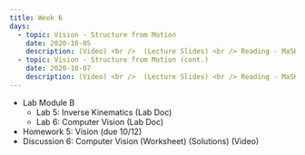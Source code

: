 ```yaml
---
title: Week 6
days:
  - topic: Vision - Structure from Motion
    date: 2020-10-05
    description: (Video) <br />  (Lecture Slides) <br /> Reading - MaSKS Chapters 3, 4
  - topic: Vision - Structure from Motion (cont.)
    date: 2020-10-07
    description: (Video) <br />  (Lecture Slides) <br /> Reading - MaSKS Chapters 3, 4
---
```


- Lab Module B
	- Lab 5: Inverse Kinematics (Lab Doc)
	- Lab 6: Computer Vision (Lab Doc)
- Homework 5: Vision (due 10/12)
- Discussion 6: Computer Vision (Worksheet) (Solutions) (Video)


